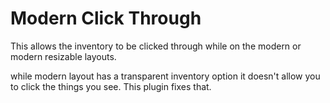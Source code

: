 # Modern Click Through
This allows the inventory to be clicked through while on the modern or modern resizable layouts.

while modern layout has a transparent inventory option it doesn't allow you to click the things you see.  This plugin fixes that.